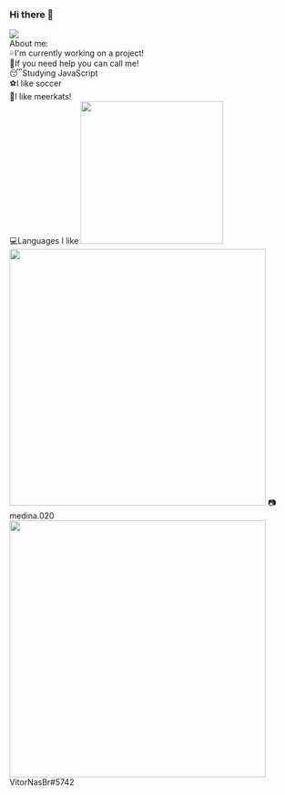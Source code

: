 ### Hi there 👋

<!--
**VitorNasBr/VitorNasBr** is a ✨ _special_ ✨ repository because its `README.md` (this file) appears on your GitHub profile.--!>



<img src="https://cdn.discordapp.com/attachments/819667765123219486/830077210819821589/Vitor.png">
<br>
About me:
<br>
💦I'm currently working on a project!
<br>
👊If you need help you can call me!
<br>
😴Studying JavaScript
<br>
⚽I like soccer
<br>
🦝I like meerkats!
<br>
💻Languages I like

<img src="https://cdn.discordapp.com/attachments/819667765123219486/830082197859991592/Sem_Titulo-2.png" width="250vw">

<img src="https://cdn.discordapp.com/attachments/819667765123219486/830088039987413022/Sem-Titulo-1.png"  width="450vw";>
📷medina.020
<br>
<img src="https://cdn.discordapp.com/attachments/819667765123219486/830090804424343652/Sem_Titulo-1.png" width="450vw">

VitorNasBr#5742
